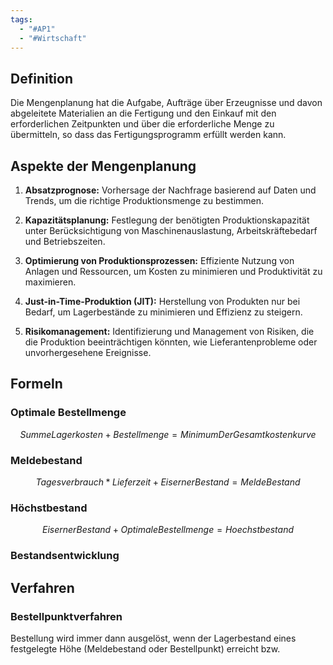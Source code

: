 ```yaml
---
tags:
  - "#AP1"
  - "#Wirtschaft"
---
```

## Definition
Die Mengenplanung hat die Aufgabe, Aufträge über Erzeugnisse und davon abgeleitete Materialien an die Fertigung und den Einkauf mit den erforderlichen Zeitpunkten und über die erforderliche Menge zu übermitteln, so dass das Fertigungsprogramm erfüllt werden kann.

## Aspekte der Mengenplanung
1. **Absatzprognose:** Vorhersage der Nachfrage basierend auf Daten und Trends, um die richtige Produktionsmenge zu bestimmen.
    
2. **Kapazitätsplanung:** Festlegung der benötigten Produktionskapazität unter Berücksichtigung von Maschinenauslastung, Arbeitskräftebedarf und Betriebszeiten.
    
3. **Optimierung von Produktionsprozessen:** Effiziente Nutzung von Anlagen und Ressourcen, um Kosten zu minimieren und Produktivität zu maximieren.
    
4. **Just-in-Time-Produktion (JIT):** Herstellung von Produkten nur bei Bedarf, um Lagerbestände zu minimieren und Effizienz zu steigern.
    
5. **Risikomanagement:** Identifizierung und Management von Risiken, die die Produktion beeinträchtigen könnten, wie Lieferantenprobleme oder unvorhergesehene Ereignisse.

## Formeln
### Optimale Bestellmenge
$$Summe Lagerkosten + Bestellmenge = Minimum DerGesamtkostenkurve$$
### Meldebestand
$$Tagesverbrauch * Lieferzeit + Eiserner Bestand = MeldeBestand$$

### Höchstbestand
$$Eiserner Bestand + Optimale Bestellmenge = Hoechstbestand$$
### Bestandsentwicklung
## Verfahren
### Bestellpunktverfahren
Bestellung wird immer dann ausgelöst, wenn der Lagerbestand eines festgelegte Höhe (Meldebestand oder Bestellpunkt) erreicht bzw.